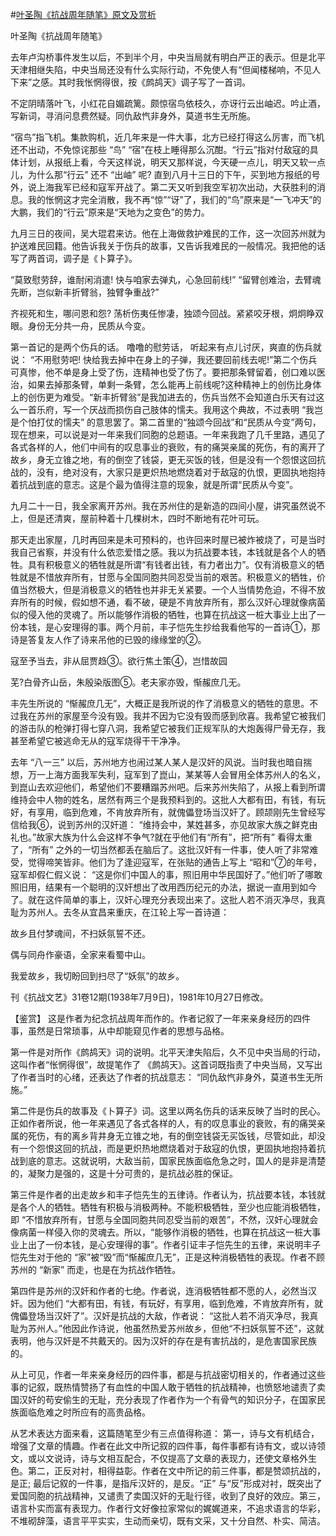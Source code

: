 #[叶圣陶《抗战周年随笔》原文及赏析](https://www.vrrw.net/wx/10216.html)

叶圣陶《抗战周年随笔》

去年卢沟桥事件发生以后，不到半个月，中央当局就有明白严正的表示。但是北平天津相继失陷，中央当局还没有什么实际行动，不免使人有“但闻楼梯响，不见人下来”之感。其时我怅惘得很，按《鹧鸪天》调子写了一首词。

不定阴晴落叶飞，小红花自媚疏篱。颇惊宿鸟依枝久，亦讶行云出岫迟。吟止酒，写新词，寻消问息费然疑。同仇敌忾非身外，莫道书生无所施。

“宿鸟”指飞机。集款购机，近几年来是一件大事，北方已经打得这么厉害，而飞机还不出动，不免惊诧那些 “鸟” “宿”在枝上睡得那么沉酣。“行云”指对付敌寇的具体计划，从报纸上看，今天这样说，明天又那样说，今天硬一点儿，明天又软一点儿，为什么那“行云” 还不 “出岫” 呢? 直到八月十三日的下午，买到地方报纸的号外，说上海我军已经和寇军开战了。第二天又听到我空军初次出动，大获胜利的消息。我的怅惘这才完全消散，我不再“惊”“讶”了，我们的“鸟”原来是“一飞冲天”的大鹏，我们的“行云”原来是“天地为之变色”的势力。

九月三日的夜间，吴大琨君来访。他在上海做救护难民的工作，这一次回苏州就为护送难民回籍。他告诉我关于伤兵的故事，又告诉我难民的一般情况。我把他的话写了两首词，调子是《卜算子》。

“莫致慰劳辞，谁耐闲消遣! 快与咱家去弹丸，心急回前线!” “留臂创难治，去臂魂先断，岂似新丰折臂翁，独臂争重战?”

齐视死和生，哪问恩和怨? 荡析伤夷任惨凄，独颂今回战。紧紧咬牙根，炯炯睁双眼。身份无分共一舟，民质从今变。

第一首记的是两个伤兵的话。 噜噜的慰劳话， 听起来有点儿讨厌，爽直的伤兵就说： “不用慰劳吧! 快给我去掉中在身上的子弹，我还要回前线去呢!”第二个伤兵可真惨，他不单是身上受了伤，连精神也受了伤了。要把那条臂留着，创口难以医治，如果去掉那条臂，单剩一条臂，怎么能再上前线呢?这种精神上的创伤比身体上的创伤更为难受。“新丰折臂翁”是我加进去的，伤兵当然不会知道白乐天有过这么一首乐府，写一个厌战而损伤自己肢体的懦夫。我用这个典故，不过表明 “我岂是个怕打仗的懦夫” 的意思罢了。第二首里的“独颂今回战”和“民质从今变”两句，现在想来，可以说是对一年来我们同胞的总题语。一年来我跑了几千里路，遇见了各式各样的人，他们中间有的叹息事业的衰败，有的痛哭亲属的死伤，有的离开了故乡，身无立锥之地，有的倒空了钱袋，更无买饭的钱，但是没有一个怨恨这回抗战的，没有，绝对没有，大家只是更炽热地燃烧着对于敌寇的仇恨，更固执地抱持着抗战到底的意志。这是个最为值得注意的现象，就是所谓“民质从今变”。

九月二十一日，我全家离开苏州。我在苏州住的是新造的四间小屋，讲究虽然说不上，但是还清爽，屋前种着十几棵树木，四时不断地有花叶可玩。

那天走出家屋，几时再回来是未可预料的，也许回来时屋已被炸被烧了，可是当时我自己省察，并没有什么依恋爱惜之感。我以为抗战要本钱，本钱就是各个人的牺牲。具有积极意义的牺牲就是所谓“有钱者出钱，有力者出力”。仅有消极意义的牺牲就是不惜放弃所有，甘愿与全国同胞共同忍受当前的艰苦。积极意义的牺牲，价值当然极大，但是消极意义的牺牲也并非无关紧要。一个人当情势危迫，不得不放弃所有的时候，假如想不通，看不破，硬是不肯放弃所有，那么汉奸心理就像病菌似的侵入他的灵魂了。所以能够作消极的牺牲，也算在抗战这一桩大事业上出了一份本钱，是心安理得的事。两个月前，丰子恺先生抄给我看他写的一首诗①，那诗是答复友人作了诗来吊他的已毁的缘缘堂的②。

寇至予当去，非从屈贾趋③。欲行焦土策④，岂惜故园

芜?白骨齐山岳，朱殷染版图⑤。老夫家亦毁，惭赧庶几无。

丰先生所说的 “惭赧庶几无”，大概正是我所说的作了消极意义的牺牲的意思。不过我在苏州的家屋至今没有毁。我并不因为它没有毁而感到欣喜。我希望它被我们的游击队的枪弹打得七穿八洞，我希望它被我们正规军队的大炮轰得尸骨无存，我甚至希望它被逃命无从的寇军烧得干干净净。

去年 “八一三” 以后，苏州地方也闹过某人某人是汉奸的风说。当时我也暗自揣想，万一上海方面我军失利，寇军到了崑山，某某等人会冒用全体苏州人的名义，到崑山去欢迎他们，希望他们不要糟蹋苏州吧。后来苏州失陷了，从报上看到所谓维持会中人物的姓名，居然有两三个是我预料到的。这批人大都有田，有钱，有玩好，有享用，临到危难，不肯放弃所有，就傀儡登场当汉奸了。顾颉刚先生曾经写信给我⑥，说到苏州的汉奸道： “维持会中，某姓甚多，亦见故家大族之鲜克由礼也。”故家大族为什么会这样不争气?就在乎他们有“所有”，把“所有” 看得太重了，“所有” 之外的一切当然都丢在脑后了。这批汉奸有一件事，使人听了非常难受，觉得啼笑皆非。他们为了逢迎寇军，在张贴的通告上写上 “昭和”⑦的年号，寇军却假仁假义说： “这是你们中国人的事，照旧用中华民国好了。”他们听了哪敢照旧用，结果有一个聪明的汉奸想出了改用西历纪元的办法，据说一直用到如今了。就在这件简单的事上，汉奸心理充分表现出来了。这批人若不消灭净尽，我真耻为苏州人。去冬从宜昌来重庆，在江轮上写一首诗道：

故乡且付梦魂间，不扫妖氛誓不还。

偶与同舟作豪语，全家来看蜀中山。

我爱故乡，我切盼回到扫尽了“妖氛”的故乡。

刊《抗战文艺》31卷12期(1938年7月9日)，1981年10月27日修改。



【鉴赏】 这是作者为纪念抗战周年而作的。作者记叙了一年来亲身经历的四件事，虽然是日常琐事，从中却能窥见作者的思想与品格。

第一件是对所作《鹧鸪天》词的说明。北平天津失陷后，久不见中央当局的行动，这叫作者“怅惘得很”，故提笔作了 《鹧鸪天》。这首词既指责了中央当局，又写出了作者当时的心绪，还表达了作者的抗战意志： “同仇敌忾非身外，莫道书生无所施。”

第二件是伤兵的故事及《卜算子》词。这里以两名伤兵的话来反映了当时的民心。正如作者所说，他一年来遇见了各式各样的人，有的叹息事业的衰败，有的痛哭亲属的死伤，有的离乡背井身无立锥之地，有的倒空钱袋无买饭钱，尽管如此，却没有一个怨恨这回的抗战，而是更炽热地燃烧着对于敌寇的仇恨，更固执地抱持着抗战到底的意志。这就说明，大敌当前，国家民族面临危急之时，国人的是非是清楚的，凝聚力是强的，这是十分可贵的，是抗战必胜的保证。

第三件是作者的出走故乡和丰子恺先生的五律诗。作者认为，抗战要本钱，本钱就是各个人的牺牲。牺牲有积极与消极两种。不能积极牺牲，至少也应能消极牺牲，即 “不惜放弃所有，甘愿与全国同胞共同忍受当前的艰苦”，不然，汉奸心理就会像病菌一样侵入你的灵魂去。所以，“能够作消极的牺牲，也算在抗战这一桩大事业上出了一份本钱，是心安理得的事”。作者引证丰子恺先生的五律，来说明丰子恺先生对于他的 “家”被“毁”而“惭赧庶几无”，正是这种消极牺牲的表现。作者不顾苏州的 “新家” 而走，也是在为抗战作牺牲。

第四件是苏州的汉奸和作者的七绝。作者说，连消极牺牲都不愿的人，必然当汉奸。因为他们 “大都有田，有钱，有玩好，有享用，临到危难，不肯放弃所有，就傀儡登场当汉奸了”。汉奸是抗战的大敌，作者说： “这批人若不消灭净尽，我真耻为苏州人。”他因此作诗说，他虽然热爱苏州故乡，但他“不扫妖氛誓不还”，这就表明，他与汉奸是不共戴天的。因为汉奸的存在是有害抗战的，是危害国家民族的。

从上可见，作者一年来亲身经历的四件事，都是与抗战密切相关的，作者通过这些事的记叙，既热情赞扬了有血性的中国人敢于牺牲的抗战精神，也愤怒地谴责了卖国汉奸的苟安偷生的无耻，充分表现了作者作为一个有骨气的知识分子，在国家民族面临危难之时所应有的高贵品格。

从艺术表达方面来看，这篇随笔至少有三点值得称道： 第一，诗与文有机结合，增强了文章的情趣。作者在此文中所记叙的四件事，每件事都有诗有文，或以诗领文，或以文说诗，诗与文相互配合，不仅提高了文章的表现力，还使文章格外生色。第二，正反对衬，相得益彰。作者在文中所记的前三件事，都是赞颂抗战的，是正; 最后记叙的一件事，是指斥汉奸的，是反。“正” 与“反”形成对衬，既突出了爱国同胞的抗战精神，又谴责了卖国汉奸的无耻行径，收到了良好的效应。第三，语言朴实而富有表现力。作者行文好像拉家常似的娓娓道来，不追求语言的华彩，不堆砌辞藻，语言平平实实，生动而亲切，既有文采，又十分自然、朴实、简洁。

